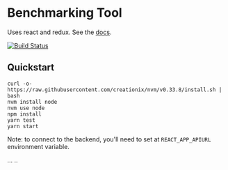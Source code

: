 # Benchmarking Tool

Uses react and redux. See the [docs](docs/README.md).

[![Build Status](https://travis-ci.org/jamstooks/benchmarker.svg?branch=master)](https://travis-ci.org/jamstooks/benchmarker)

## Quickstart

    curl -o- https://raw.githubusercontent.com/creationix/nvm/v0.33.8/install.sh | bash
    nvm install node
    nvm use node
    npm install
    yarn test
    yarn start
    
Note: to connect to the backend, you'll need to set at `REACT_APP_APIURL`
environment variable.

...
..
